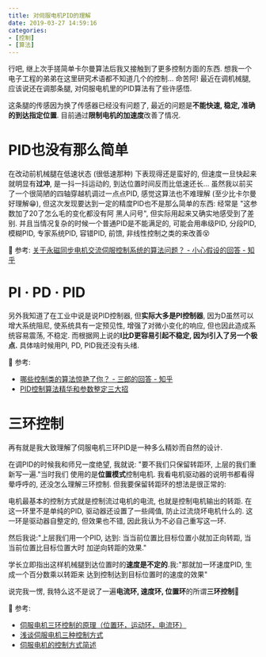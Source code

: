 ```yaml
---
title: 对伺服电机PID的理解
date: 2019-03-27 14:59:16
categories:
- [控制]
- [算法]
---
```


行吧, 继上次手搓简单卡尔曼算法后我又接触到了更多控制方面的东西. 想我一个电子工程的弟弟在这里研究术语都不知道几个的控制... 命苦阿! 最近在调机械腿, 应该说还在调那条腿, 对伺服电机里的PID算法有了些许感悟.

<!-- More -->

这条腿的传感因为换了传感器已经没有问题了, 最近的问题是**不能快速, 稳定, 准确的到达指定位置**. 目前通过**限制电机的加速度**改善了情况.

# PID也没有那么简单

在改动前机械腿在低速状态 (很低速那种) 下表现得还是蛮好的, 但速度一旦快起来就明显有**过冲**, 是一抖一抖运动的, 到达位置时间反而比低速还长... 虽然我以前买了一个很简陋的四轴穿越机调过一点点PID, 感觉这算法也不难理解 (至少比卡尔曼好理解😁), 但这次发现要达到一定的精度PID也不是那么简单的东西: 经常是 "这参数加了20了怎么毛的变化都没有阿 黑人问号", 但实际用起来又确实地感受到了差别. 并且当情况复杂的时候一个普通PID是不能满足的, 可能会用串级PID, 分段PID, 模糊PID, 专家系统PID, 容错PID, 前馈, 非线性控制之类的来改善😵

🔗 参考: [关于永磁同步电机交流伺服控制系统的算法问题？ - 小心假设的回答 - 知乎](https://www.zhihu.com/question/22603676/answer/28847509)

# PI · PD · PID

另外我知道了在工业中说是说PID控制器, 但**实际大多是PI控制器**, 因为D虽然可以增大系统阻尼, 使系统具有一定预见性, 增强了对微小变化的响应, 但也因此造成系统容易震荡, 不稳定. 而根据网上说的**I比D更容易引起不稳定, 因为I引入了另一个极点.** 具体啥时候用PI, PD, PID我还没有头绪.

🔗 参考:
- [哪些控制类的算法惊艳了你？ - 三郎的回答 - 知乎](https://www.zhihu.com/question/26944678/answer/44687208)
- [PID控制算法精华和参数整定三大招](http://www.sohu.com/a/155185294_464086)

# 三环控制

再有就是我大致理解了伺服电机三环PID是一种多么精妙而自然的设计.

在调PID的时候我和师兄一度绝望, 我就说: "要不我们只保留转距环, 上层的我们重新写一遍."当时我们
使用的是**位置模式**控制电机. 我看电机驱动器的说明书都看得晕呼呼的, 还没怎么理解三环控制.
但我要保留转距环的想法是很正常的:

电机最基本的控制方式就是控制流过电机的电流, 也就是控制电机输出的转距. 在这一环里不是单纯的PID, 驱动器还设置了一些阈值, 防止过流烧坏电机什么的. 这一环是驱动器自整定的, 但效果也不错, 因此我认为不必自己重写这一环.

然后我说:"上层我们用一个PID, 达到: 当当前位置比目标位置小就加正向转距, 当当前位置比目标位置大时
加逆向转距的效果."

学长立即指出这样机械腿到达位置时的**速度是不定的**.我:"那就加一环速度PID, 生成一个百分数乘以转距来
达到控制达到目标位置时的速度的效果"

说完我一愣, 我特么这不是说了一遍**电流环, 速度环, 位置环**的所谓**三环控制**🐴

🔗 参考:

- [伺服电机三环控制的原理（位置环，运动环，电流环）](http://www.voidcn.com/article/p-hxjakzgh-pw.html)
- [浅谈伺服电机三种控制方式](https://blog.csdn.net/Andy20081251/article/details/79457911)
- [伺服电机的控制方式简述](https://zhuanlan.zhihu.com/p/21311021)